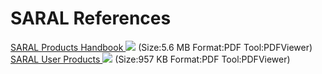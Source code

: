 # SARAL References
[SARAL Products Handbook ![](https://mosdac.gov.in/images/PDF.gif)](https://mosdac.gov.in/docs/SALP-MU-M-OP-15984-CN_0102\[1\]_handbook.pdf "The pdf file open in new window.") (Size:5.6 MB Format:PDF Tool:PDFViewer)
[SARAL User Products ![](https://mosdac.gov.in/images/PDF.gif)](https://mosdac.gov.in/docs/SALP-ST-M-EA-15839-CN_0202\[1\]_vol20_products.pdf "The pdf file open in new window.") (Size:957 KB Format:PDF Tool:PDFViewer)